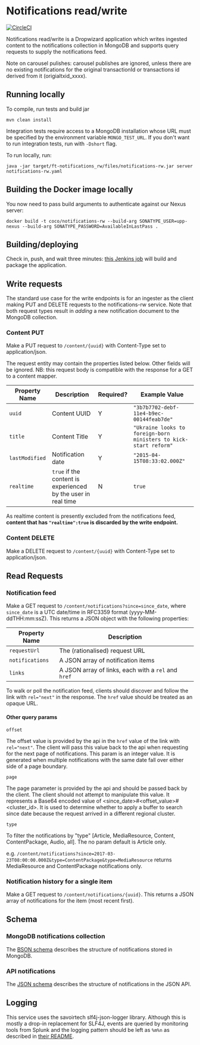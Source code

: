 # Notifications read/write

[![CircleCI](https://circleci.com/gh/Financial-Times/notifications-rw.svg?style=svg&circle-token=0cb07dfee67b324d66c377356140330149a82421)](https://circleci.com/gh/Financial-Times/notifications-rw)

Notifications read/write is a Dropwizard application which writes ingested content to the notifications collection in MongoDB and supports query requests to supply the notifications feed.

Note on carousel pulishes: carousel publishes are ignored, unless there are no existing notifications for the original transactionId or transactions id derived from it (origialtxid_xxxx).

## Running locally
To compile, run tests and build jar

    mvn clean install

Integration tests require access to a MongoDB installation whose URL must be specified by the environment variable `MONGO_TEST_URL`. If you don't want to run integration tests, run with `-Dshort` flag.

To run locally, run:

    java -jar target/ft-notifications_rw/files/notifications-rw.jar server notifications-rw.yaml


## Building the Docker image locally
You now need to pass build arguments to authenticate against our Nexus server:

    docker build -t coco/notifications-rw --build-arg SONATYPE_USER=upp-nexus --build-arg SONATYPE_PASSWORD=AvailableInLastPass .

## Building/deploying
Check in, push, and wait three minutes: [this Jenkins job](http://ftaps116-lvpr-uk-d:8080/job/notifications-rw/) will build and package the application.

## Write requests
The standard use case for the write endpoints is for an ingester as the client making PUT and DELETE requests to the notifications-rw service. Note that both request types result in _adding_ a new notification document to the MongoDB collection.

### Content PUT
Make a PUT request to `/content/{uuid}` with Content-Type set to application/json.

The request entity may contain the  properties listed below. 
Other fields will be ignored. NB: this request body is compatible with the response for a GET to a content mapper.

| Property Name  	| Description                                                   	| Required? 	| Example Value                                                                   	|
|----------------	|---------------------------------------------------------------	|-----------	|---------------------------------------------------------------------------------	|
| `uuid`         	| Content UUID                                                  	| Y         	| `"3b7b7702-debf-11e4-b9ec-00144feab7de"`                                        	|
| `title`        	| Content Title                                                 	| Y         	| `"Ukraine looks to foreign-born ministers to kick-start reform"`                	|
| `lastModified` 	| Notification date                                             	| Y         	| `"2015-04-15T08:33:02.000Z"`                                                    	|
| `realtime`     	| `true` if the content is experienced by the user in real time 	| N         	| `true`                                                                          	|

As realtime content is presently excluded from the notifications feed, __content that has __`"realtime":true`__ is discarded by the write endpoint.__


### Content DELETE
Make a DELETE request to `/content/{uuid}` with Content-Type set to application/json.

## Read Requests

### Notification feed
Make a GET request to `/content/notifications?since=since_date`, where `since_date` is a UTC date/time in RFC3359 format (yyyy-MM-ddTHH:mm:ssZ).
This returns a JSON object with the following properties:
 
| Property Name   | Description                                         |
|-----------------|-----------------------------------------------------|
| `requestUrl`    | The (rationalised) request URL                      |
| `notifications` | A JSON array of notification items                  |
| `links`         | A JSON array of links, each with a `rel` and `href` |


To walk or poll the notification feed, clients should discover and follow the link with `rel="next"` in the response. The `href` value should be treated as an opaque URL.

#### Other query params

`offset`

The offset value is provided by the api in the  `href` value of the link with `rel="next"`. The client will pass this value back to the api when requesting for the next page of notifications. 
This param is an integer value. It is generated when multiple notifications with the same date fall over either side of a page boundary.

`page`

The page parameter is provided by the api and should be passed back by the client. The client should not attempt to manipulate this value. 
It represents a Base64 encoded value of <since_date>#<offset_value>#<cluster_id>. 
It is used to determine whether to apply a buffer to search since date because the request arrived in a different regional cluster.

`type`

To filter the notifications by "type" [Article, MediaResource, Content, ContentPackage, Audio, all]. The no param default is Article only.

e.g. `/content/notifications?since=2017-03-23T08:00:00.000Z&type=ContentPackage&type=MediaResource` returns MediaResource and ContentPackage notifications only.


### Notification history for a single item
Make a GET request to `/content/notifications/{uuid}`.
This returns a JSON array of notifications for the item (most recent first).

## Schema
### MongoDB notifications collection
The [BSON schema](./config/schema/notification.schema.bson) describes the structure of notifications stored in MongoDB.

### API notifications
The [JSON schema](./config/schema/notifications.schema.json) describes the structure of notifications in the JSON API.

## Logging
This service uses the savoirtech slf4j-json-logger library. Although this is mostly a drop-in replacement for SLF4J, events are queried by monitoring tools from Splunk and the logging pattern should be left as `%m%n` as described in [their README](https://github.com/savoirtech/slf4j-json-logger#logging-configuration).